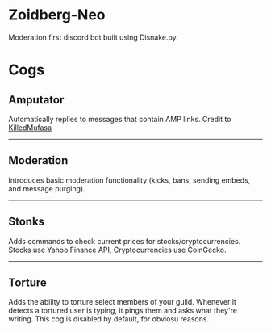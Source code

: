 # Zoidberg-Neo
Moderation first discord bot built using Disnake.py.

# Cogs
## Amputator
Automatically replies to messages that contain AMP links. Credit to [KilledMufasa](https://github.com/KilledMufasa/)

---

## Moderation 
Introduces basic moderation functionality (kicks, bans, sending embeds, and message purging).

---

## Stonks
Adds commands to check current prices for stocks/cryptocurrencies. Stocks use Yahoo Finance API, Cryptocurrencies use CoinGecko.

---

## Torture
Adds the ability to torture select members of your guild. Whenever it detects a tortured user is typing, it pings them and asks what they're writing. This cog is disabled by default, for obviosu reasons. 
